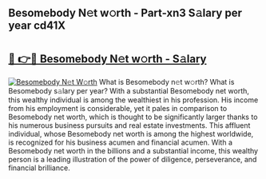 ## Besomebody N𝚎t w𝚘rth - Part-xn3 S𝚊lary per year cd41X

# <h2><a href="http://gc2k4b.nevu.top/?p=Besomebody">🔗 👉🔴 Besomebody N𝚎t w𝚘rth - S𝚊lary</a></h2>

[![Besomebody N𝚎t W𝚘rth](https://i.imgur.com/Oavwk0R.jpeg)](http://gc2k4b.nevu.top/?p=Besomebody)
What is Besomebody n𝚎t w𝚘rth? What is Besomebody s𝚊lary per year?
With a substantial Besomebody net worth, this wealthy individual is among the wealthiest in his profession. His income from his employment is considerable, yet it pales in comparison to Besomebody net worth, which is thought to be significantly larger thanks to his numerous business pursuits and real estate investments. This affluent individual, whose Besomebody net worth is among the highest worldwide, is recognized for his business acumen and financial acumen. With a Besomebody net worth in the billions and a substantial income, this wealthy person is a leading illustration of the power of diligence, perseverance, and financial brilliance.
